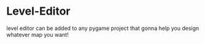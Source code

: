 # Level-Editor
level editor can be added to any pygame project that gonna help you design whatever map you want!
